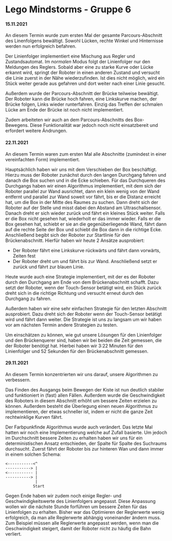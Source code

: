 # Lego Mindstorms - Gruppe 6

#### 15.11.2021
An diesem Termin wurde zum ersten Mal der gesamte Parcours-Abschnitt des Linenfolgens bewältigt.
Sowohl Lücken, rechte Winkel und Hinternisse werden nun erfolgreich befahren.

Der Linienfolger implementiert eine Mischung aus Regler und Zustandsautomat.
Im *normalen* Modus folgt der Linienfolger nur den Meldungen des Reglers. Sobald aber eine zu starke Kurve oder Lücke erkannt wird, springt der Roboter in einen anderen Zustand und versucht die Linie zuerst in der Nähe wiederzufinden. Ist dies nicht möglich, wird ein Stück weiter gerade aus gefahren und dort weiter nach einer Linie gesucht.

Außerdem wurde der Parcours-Abschnitt der Brücke teilweise bewältigt. Der Roboter kann die Brücke hoch fahren, eine Linkskurve machen, der Brücke folgen, Links wieder runterfahren. Einzig das Treffen der schmalen Lücke am Ende der Brücke ist noch nicht implementiert.

Zudem arbeiteten wir auch an dem Parcours-Abschnitts des Box-Bewegens. Diese Funktionalität war jedoch noch nicht einsatzbereit und erfordert weitere Ändrungen. 

#### 22.11.2021
An diesem Termin waren zum ersten Mal alle Abschnitte (zumindest in einer vereinfachten Form) implementiert.

Hauptsächlich haben wir uns mit dem Verschieben der Box beschäftigt. Hierzu muss der Roboter zunächst durch den langen Durchgang fahren und danach die Box suchen und in die Ecke schieben.
Für das Durchqueren des Durchgangs haben wir einen Algorithmus implementiert, mit dem sich der Roboter parallel zur Wand ausrichtet, dann ein klein wenig von der Wand entfernt und parallel zur Wand soweit vor fährt, bis er die Distanz erreicht hat, um die Box in der Mitte des Raumes zu suchen.
Dann dreht sich der Roboter auf der Stelle und misst dabei den Abstand am Ultraschallsensor. Danach dreht er sich wieder zurück und fährt ein kleines Stück weiter.
Falls er die Box nicht gesehen hat, wiederholt er das immer wieder.
Falls er die Box gesehen hat, schiebt er sie an die gegenüberliegende Wand, fährt dann auf die rechte Seite der Box und schiebt die Box dann in die richtige Ecke.
Anschließend begibt sich der Roboter zur Startlinie für den Brückenabschnitt.
Hierfür haben wir heute 2 Ansätze ausprobiert:
- Der Roboter fährt eine Linkskurve rückwärts und fährt dann vorwärts, Zeiten fest
- Der Roboter dreht um und fährt bis zur Wand. Anschließend setzt er zurück und fährt zur blauen Linie.

Heute wurde auch eine Strategie implementiert, mit der es der Roboter durch den Durchgang am Ende von dem Brückenabschnitt schafft. Dazu setzt der Roboter, wenn der Touch-Sensor betätigt wird, ein Stück zurück dreht sich in die richtige Richtung und versucht erneut durch den Durchgang zu fahren.

Außerdem haben wir eine sehr einfachen Strategie für den letzten Abschnitt ausprobiert.
Dazu dreht sich der Roboter wenn der Touch-Sensor betätigt wird und fährt dann weiter.
Die Strategie ist uns zu langsam um wir haben vor am nächsten Termin andere Strategien zu testen.

Um einschätzen zu können, wie gut unsere Lösungen für den Linienfolger und den Brückenquerer sind, haben wir bei beiden die Zeit gemessen, die der Roboter benötigt hat.
Hierbei haben wir 3:22 Minuten für den Linienfolger und 52 Sekunden für den Brückenabschnitt gemessen.

#### 29.11.2021
An diesem Termin konzentrierten wir uns darauf, unsere Algorithmen zu verbessern.

Das Finden des Ausgangs beim Bewegen der Kiste ist nun deutlich stabiler und funktioniert in (fast) allen Fällen.
Außerdem wurde die Geschwindigkeit des Roboters in diesem Abschnitt erhöht um bessere Zeiten erzielen zu können.
Außerdem besteht die Überlegung einen neuen Algorithmus zu implementieren, der etwas schneller ist, indem er nicht die ganze Zeit rechtwinklige Kurven fährt.

Der Farbpunkfinde Algorithmus wurde auch verändert.
Das letzte Mal hatten wir noch eine Implementierung welche auf Zufall basierte.
Um jedoch im Durchschnitt bessere Zeiten zu erhalten haben wir uns für ein deterministischen Ansatz entschieden, der Spalte für Spalte des Suchraums durchsucht.
Zuerst fährt der Roboter bis zur hinteren Wan und dann immer in einem solchen Schema:
```
<-----------<^
-----------> |           
<----------- |
-----------> |
             |
            Start
```

Gegen Ende haben wir zudem noch einige Regler- und Geschwindigkeitswerte des Linienfolgers angepasst.
Diese Anpassung wollen wir die nächste Stunde forführen um bessere Zeiten für das Linienfolgen zu erhalten.
Bisher war das Optimieren der Reglerwerte wenig erfolgreich, da man alle Reglerwerte abhängig voneinander ändern muss. Zum Beispiel müssen alle Reglerwerte angepasst werden, wenn man die Geschwindigkeit steigert, damit der Roboter nicht zu häufig die Bahn verliert.
